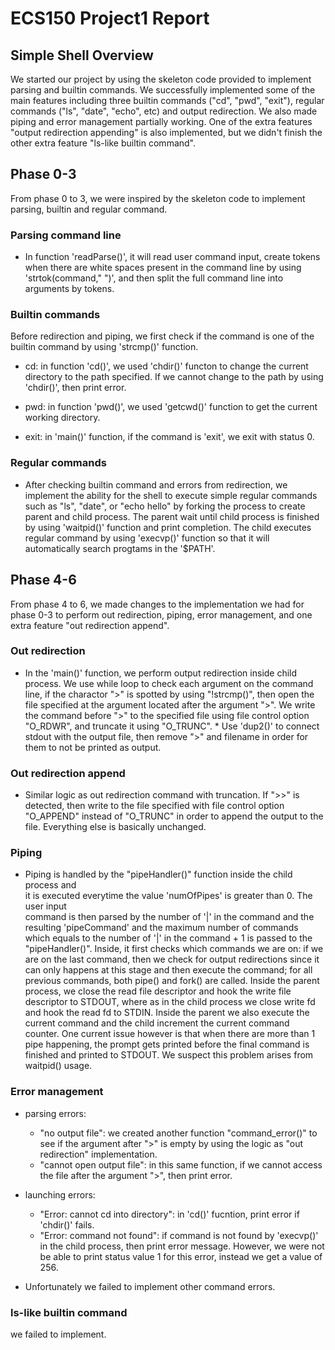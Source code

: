 # **ECS150 Project1 Report**

## **Simple Shell Overview**
We started our project by using the skeleton code provided to implement parsing
and builtin commands. We successfully implemented some of the main features 
including three builtin commands ("cd", "pwd", "exit"), regular commands ("ls",
"date", "echo", etc) and output redirection. We also made piping and error 
management partially working. One of the extra features "output redirection 
appending" is also implemented, but we didn't finish the other extra feature 
"ls-like builtin command".

## **Phase 0-3**
From phase 0 to 3, we were inspired by the skeleton code to implement parsing, 
builtin and regular command.

### Parsing command line
* In function 'readParse()', it will read user command input, create tokens when 
there are white spaces present in the command line by using 
'strtok(command," ")', and then split the full command line into arguments by 
tokens.

### Builtin commands
Before redirection and piping, we first check if the command is one of the
builtin command by using 'strcmp()' function.

* cd: in function 'cd()', we used 'chdir()' functon to change the current 
directory to the path specified. If we cannot change to the path by using 
'chdir()', then print error. 

* pwd: in function 'pwd()', we used 'getcwd()' function to get the current 
working directory. 

* exit: in 'main()' function, if the command is 'exit', we exit with status 0.

### Regular commands
* After checking builtin command and errors from redirection, we implement the 
ability for the shell to execute simple regular commands such as "ls", "date", 
or "echo hello" by forking the process to create parent and child process. 
The parent wait until child process is finished by using 'waitpid()' function 
and print completion. The child executes regular command by using 'execvp()' 
function so that it will automatically search progtams in the '$PATH'. 

## **Phase 4-6**
From phase 4 to 6, we made changes to the implementation we had for phase 0-3 to
perform out redirection, piping, error management, and one extra feature "out 
redirection append".

### Out redirection
* In the 'main()' function, we perform output redirection inside child process. 
We use while loop to check each argument on the command line, if the charactor 
">" is spotted by using "!strcmp()", then open the file specified at the 
argument located after the argument ">". We write the command before ">" to the 
specified file using file control option "O_RDWR", and truncate it using 
"O_TRUNC". * Use 'dup2()' to connect stdout with the output file, then remove 
">" and filename in order for them to not be printed as output. 

### Out redirection append
* Similar logic as out redirection command with truncation. If ">>" is detected,
then write to the file specified with file control option "O_APPEND" instead of 
"O_TRUNC" in order to append the output to the file. Everything else is 
basically unchanged. 

### Piping
* Piping is handled by the "pipeHandler()" function inside the child process and    
it is executed everytime the value 'numOfPipes' is greater than 0. The user input   
command is then parsed by the number of '|' in the command and the resulting 
'pipeCommand' and the maximum number of commands which equals to the number of
'|' in the command + 1 is passed to the "pipeHandler()". Inside, it first checks
which commands we are on: if we are on the last command, then we check for output
redirections since it can only happens at this stage and then execute the command;
for all previous commands, both pipe() and fork() are called. Inside the parent
process, we close the read file descriptor and hook the write file descriptor to
STDOUT, where as in the child process we close write fd and hook the read fd to STDIN.
Inside the parent we also execute the current command and the child increment the 
current command counter. One current issue however is that when there are more
than 1 pipe happening, the prompt gets printed before the final command is finished
and printed to STDOUT. We suspect this problem arises from waitpid() usage.

### Error management
* parsing errors: 
  * "no output file": we created another function "command_error()" to see if 
  the argument after ">" is empty by using the logic as "out redirection" 
  implementation. 
  * "cannot open output file": in this same function, if we cannot access the 
  file after the argument ">", then print error. 

* launching errors:
  * "Error: cannot cd into directory": in 'cd()' fucntion, print error if 
  'chdir()' fails.
  * "Error: command not found": if command is not found by 'execvp()' in the 
  child process, then print error message. However, we were not be able to print
  status value 1 for this error, instead we get a value of 256.
  
* Unfortunately we failed to implement other command errors. 

### ls-like builtin command
we failed to implement. 
